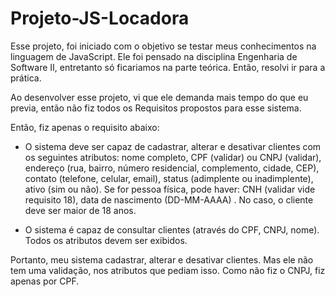 # Projeto-JS-Locadora

Esse projeto, foi iniciado com o objetivo se testar meus conhecimentos na linguagem de JavaScript. Ele foi pensado na disciplina Engenharia de Software II, entretanto só ficariamos na parte teórica. Então, resolvi ir para a prática.

Ao desenvolver esse projeto, vi que ele demanda mais tempo do que eu previa, então não fiz todos os Requisitos propostos para esse sistema.

Então, fiz apenas o requisito abaixo:

* O sistema deve ser capaz de cadastrar, alterar e desativar clientes com os seguintes atributos: nome completo, CPF (validar) ou CNPJ (validar), endereço (rua, bairro, número residencial, complemento, cidade, CEP), contato (telefone, celular, email), status (adimplente ou inadimplente), ativo (sim ou não).
Se for pessoa física, pode haver: CNH (validar vide requisito 18), data de nascimento (DD-MM-AAAA) . No caso, o cliente deve ser maior de 18 anos.

* O sistema é capaz de consultar clientes (através do CPF, CNPJ, nome). Todos os atributos devem ser exibidos.


Portanto, meu sistema cadastrar, alterar e desativar clientes. Mas ele não tem uma validação, nos atributos que pediam isso. Como não fiz o CNPJ, fiz apenas por CPF.


